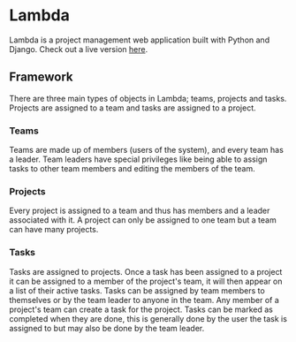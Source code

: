 # Lambda

Lambda is a project management web application built with Python and Django.
Check out a live version [here](https://rorysullivan.pythonanywhere.com/).

## Framework

There are three main types of objects in Lambda; teams, projects and tasks.
Projects are assigned to a team and tasks are assigned to a project.

### Teams

Teams are made up of members (users of the system), and every team has a leader.
Team leaders have special privileges like being able to assign tasks to other
team members and editing the members of the team.

### Projects

Every project is assigned to a team and thus has members and a leader associated
with it. A project can only be assigned to one team but a team can have many
projects.

### Tasks

Tasks are assigned to projects. Once a task has been assigned to a project it
can be assigned to a member of the project's team, it will then appear on a list
of their active tasks. Tasks can be assigned by team members to themselves or by
the team leader to anyone in the team. Any member of a project's team can create
a task for the project. Tasks can be marked as completed when they are done,
this is generally done by the user the task is assigned to but may also be done
by the team leader.
